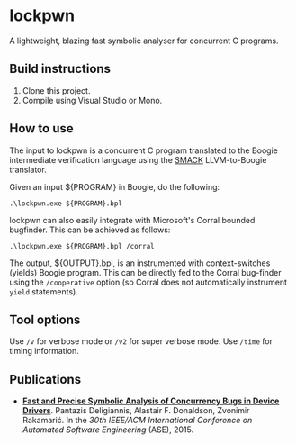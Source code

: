 lockpwn
====================
A lightweight, blazing fast symbolic analyser for concurrent C programs.

## Build instructions
1. Clone this project.
1. Compile using Visual Studio or Mono.

## How to use

The input to lockpwn is a concurrent C program translated to the Boogie intermediate verification language using the [SMACK](https://github.com/smackers/smack) LLVM-to-Boogie translator.

Given an input ${PROGRAM} in Boogie, do the following:

```
.\lockpwn.exe ${PROGRAM}.bpl
```

lockpwn can also easily integrate with Microsoft's Corral bounded bugfinder. This can be achieved as follows:

```
.\lockpwn.exe ${PROGRAM}.bpl /corral
```

The output, ${OUTPUT}.bpl, is an instrumented with context-switches (yields) Boogie program. This can be directly fed to the Corral bug-finder using the `/cooperative` option (so Corral does not automatically instrument `yield` statements).

## Tool options

Use `/v` for verbose mode or `/v2` for super verbose mode. Use `/time` for timing information.

## Publications
- **[Fast and Precise Symbolic Analysis of Concurrency Bugs in Device Drivers](http://multicore.doc.ic.ac.uk/publications/ase-15.html)**. Pantazis Deligiannis, Alastair F. Donaldson, Zvonimir Rakamarić. In the *30th IEEE/ACM International Conference on Automated Software Engineering* (ASE), 2015.
